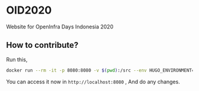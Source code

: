 # OID2020

Website for OpenInfra Days Indonesia 2020

## How to contribute?

Run this,
```bash
docker run --rm -it -p 8080:8080 -v $(pwd):/src --env HUGO_ENVIRONMENT=production --env HUGO_ENV=production klakegg/hugo:0.87.0-ext-ubuntu server -p 8080
```

You can access it now in `http://localhost:8080` ,
And do any changes.
